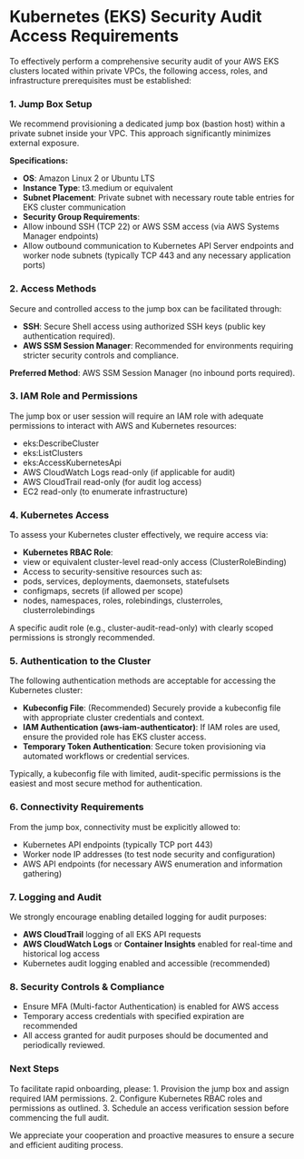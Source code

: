 #  Kubernetes (EKS) Security Audit Access Requirements

To effectively perform a comprehensive security audit of your AWS EKS clusters located within private VPCs, the following access, roles, and infrastructure prerequisites must be established:

### 1. Jump Box Setup

We recommend provisioning a dedicated jump box (bastion host) within a private subnet inside your VPC. This approach significantly minimizes external exposure.

**Specifications:**
* **OS**: Amazon Linux 2 or Ubuntu LTS
* **Instance Type**: t3.medium or equivalent
* **Subnet Placement**: Private subnet with necessary route table entries for EKS cluster communication
* **Security Group Requirements**:
* Allow inbound SSH (TCP 22) or AWS SSM access (via AWS Systems Manager endpoints)
* Allow outbound communication to Kubernetes API Server endpoints and worker node subnets (typically TCP 443 and any necessary application ports)

### 2. Access Methods

Secure and controlled access to the jump box can be facilitated through:
* **SSH**: Secure Shell access using authorized SSH keys (public key authentication required).
* **AWS SSM Session Manager**: Recommended for environments requiring stricter security controls and compliance.

**Preferred Method**: AWS SSM Session Manager (no inbound ports required).

### 3. IAM Role and Permissions

The jump box or user session will require an IAM role with adequate permissions to interact with AWS and Kubernetes resources:
* eks:DescribeCluster
* eks:ListClusters
* eks:AccessKubernetesApi
* AWS CloudWatch Logs read-only (if applicable for audit)
* AWS CloudTrail read-only (for audit log access)
* EC2 read-only (to enumerate infrastructure)

### 4. Kubernetes Access

To assess your Kubernetes cluster effectively, we require access via:
* **Kubernetes RBAC Role**:
* view or equivalent cluster-level read-only access (ClusterRoleBinding)
* Access to security-sensitive resources such as:
* pods, services, deployments, daemonsets, statefulsets
* configmaps, secrets (if allowed per scope)
* nodes, namespaces, roles, rolebindings, clusterroles, clusterrolebindings

A specific audit role (e.g., cluster-audit-read-only) with clearly scoped permissions is strongly recommended.

### 5. Authentication to the Cluster

The following authentication methods are acceptable for accessing the Kubernetes cluster:
* **Kubeconfig File**: (Recommended) Securely provide a kubeconfig file with appropriate cluster credentials and context.
* **IAM Authentication (aws-iam-authenticator)**: If IAM roles are used, ensure the provided role has EKS cluster access.
* **Temporary Token Authentication**: Secure token provisioning via automated workflows or credential services.

Typically, a kubeconfig file with limited, audit-specific permissions is the easiest and most secure method for authentication.

### 6. Connectivity Requirements

From the jump box, connectivity must be explicitly allowed to:
* Kubernetes API endpoints (typically TCP port 443)
* Worker node IP addresses (to test node security and configuration)
* AWS API endpoints (for necessary AWS enumeration and information gathering)

### 7. Logging and Audit

We strongly encourage enabling detailed logging for audit purposes:
* **AWS CloudTrail** logging of all EKS API requests
* **AWS CloudWatch Logs** or **Container Insights** enabled for real-time and historical log access
* Kubernetes audit logging enabled and accessible (recommended)

### 8. Security Controls & Compliance
* Ensure MFA (Multi-factor Authentication) is enabled for AWS access
* Temporary access credentials with specified expiration are recommended
* All access granted for audit purposes should be documented and periodically reviewed.

### Next Steps

To facilitate rapid onboarding, please:
	1.	Provision the jump box and assign required IAM permissions.
	2.	Configure Kubernetes RBAC roles and permissions as outlined.
	3.	Schedule an access verification session before commencing the full audit.

We appreciate your cooperation and proactive measures to ensure a secure and efficient auditing process.